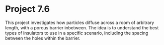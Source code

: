 # Project 7.6

This project investigates how particles diffuse across a room of arbitrary length, with a porous barrier inbetween. The idea is to
understand the best types of insulators to use in a specific scenario, including the spacing between the holes within the barrier.
